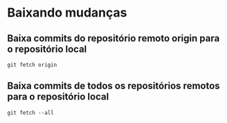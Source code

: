 # Baixando mudanças

## Baixa commits do repositório remoto origin para o repositório local

```shell
git fetch origin 
```

## Baixa commits de todos os repositórios remotos para o repositório local

```shell
git fetch --all 
```
